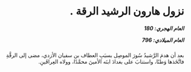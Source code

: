 <h1 dir="rtl">نزول هارون الرشيد الرقة .</h1>

<h5 dir="rtl">العام الهجري:  180

العام الميلادي: 796

</h5>

<p dir="rtl">بعد أن هدمَ الرَّشيدُ سُورَ الموصِل بسبَبِ العطاف بن سفيان الأزدي، مضى إلى الرقَّةِ فاتَّخَذها وَطنًا، واستنابَ على بغدادَ ابنَه الأمينَ محمَّدًا، وولاه العِراقَينِ.</p></br>
